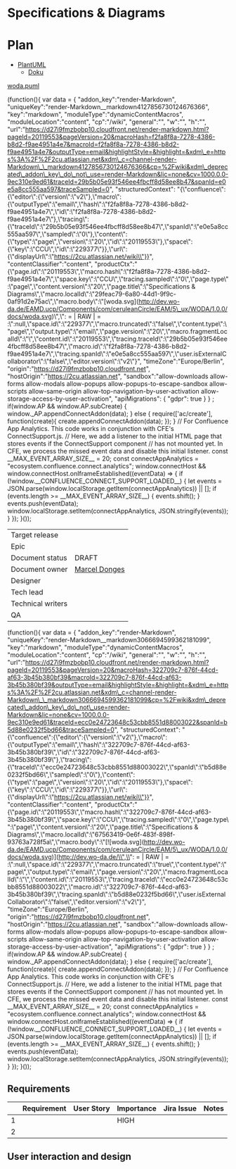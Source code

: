 # Specifications & Diagrams

# Plan

- [PlantUML](https://plantuml.com/de/)
  - [Doku](https://plantuml.com/de/sitemap-language-specification)

[woda.puml](http://wo-da.de/EAMD.ucp/Components/com/ceruleanCircle/EAM/5_ux/WODA/1.0.0/docs/woda.puml)

(function(){ var data = { "addon\_key":"render-Markdown", "uniqueKey":"render-Markdown\_\_markdown4127856730124676366", "key":"markdown", "moduleType":"dynamicContentMacros", "moduleLocation":"content", "cp":"/wiki", "general":"", "w":"", "h":"", "url":"https://d27i9fmzbobp10.cloudfront.net/render-markdown.html?pageId=20119553&pageVersion=20&macroHash=f2fa8f8a-7278-4386-b8d2-f9ae4951a4e7&macroId=f2fa8f8a-7278-4386-b8d2-f9ae4951a4e7&outputType=email&highlightStyle=&highlight=&xdm\_e=https%3A%2F%2F2cu.atlassian.net&xdm\_c=channel-render-Markdown\_\_markdown4127856730124676366&cp=%2Fwiki&xdm\_deprecated\_addon\_key\_do\_not\_use=render-Markdown&lic=none&cv=1000.0.0-9ec310e9ed61&traceId=29b5b05e93f546ee4fbcff8d58ee8b47&spanId=e0e5a8cc555aa597&traceSampled=0", "structuredContext": "{\\"confluence\\":{\\"editor\\":{\\"version\\":\\"v2\\"},\\"macro\\":{\\"outputType\\":\\"email\\",\\"hash\\":\\"f2fa8f8a-7278-4386-b8d2-f9ae4951a4e7\\",\\"id\\":\\"f2fa8f8a-7278-4386-b8d2-f9ae4951a4e7\\"},\\"tracing\\":{\\"traceId\\":\\"29b5b05e93f546ee4fbcff8d58ee8b47\\",\\"spanId\\":\\"e0e5a8cc555aa597\\",\\"sampled\\":\\"0\\"},\\"content\\":{\\"type\\":\\"page\\",\\"version\\":\\"20\\",\\"id\\":\\"20119553\\"},\\"space\\":{\\"key\\":\\"CCU\\",\\"id\\":\\"229377\\"}},\\"url\\":{\\"displayUrl\\":\\"https://2cu.atlassian.net/wiki\\"}}", "contentClassifier":"content", "productCtx":"{\\"page.id\\":\\"20119553\\",\\"macro.hash\\":\\"f2fa8f8a-7278-4386-b8d2-f9ae4951a4e7\\",\\"space.key\\":\\"CCU\\",\\"tracing.sampled\\":\\"0\\",\\"page.type\\":\\"page\\",\\"content.version\\":\\"20\\",\\"page.title\\":\\"Specifications & Diagrams\\",\\"macro.localId\\":\\"29feac79-6a80-44d1-9f9c-0af91d2e75ac\\",\\"macro.body\\":\\"\[woda.svg\](http://dev.wo-da.de/EAMD.ucp/Components/com/ceruleanCircle/EAM/5\_ux/WODA/1.0.0/docs/woda.svg)\\",\\": = | RAW | = :\\":null,\\"space.id\\":\\"229377\\",\\"macro.truncated\\":\\"false\\",\\"content.type\\":\\"page\\",\\"output.type\\":\\"email\\",\\"page.version\\":\\"20\\",\\"macro.fragmentLocalId\\":\\"\\",\\"content.id\\":\\"20119553\\",\\"tracing.traceId\\":\\"29b5b05e93f546ee4fbcff8d58ee8b47\\",\\"macro.id\\":\\"f2fa8f8a-7278-4386-b8d2-f9ae4951a4e7\\",\\"tracing.spanId\\":\\"e0e5a8cc555aa597\\",\\"user.isExternalCollaborator\\":\\"false\\",\\"editor.version\\":\\"v2\\"}", "timeZone":"Europe/Berlin", "origin":"https://d27i9fmzbobp10.cloudfront.net", "hostOrigin":"https://2cu.atlassian.net", "sandbox":"allow-downloads allow-forms allow-modals allow-popups allow-popups-to-escape-sandbox allow-scripts allow-same-origin allow-top-navigation-by-user-activation allow-storage-access-by-user-activation", "apiMigrations": { "gdpr": true } } ; if(window.AP && window.AP.subCreate) { window.\_AP.appendConnectAddon(data); } else { require(\['ac/create'\], function(create){ create.appendConnectAddon(data); }); } // For Confluence App Analytics. This code works in conjunction with CFE's ConnectSupport.js. // Here, we add a listener to the initial HTML page that stores events if the ConnectSupport component // has not mounted yet. In CFE, we process the missed event data and disable this initial listener. const \_\_MAX\_EVENT\_ARRAY\_SIZE\_\_ = 20; const connectAppAnalytics = "ecosystem.confluence.connect.analytics"; window.connectHost && window.connectHost.onIframeEstablished((eventData) => { if (!window.\_\_CONFLUENCE\_CONNECT\_SUPPORT\_LOADED\_\_) { let events = JSON.parse(window.localStorage.getItem(connectAppAnalytics)) || \[\]; if (events.length >= \_\_MAX\_EVENT\_ARRAY\_SIZE\_\_) { events.shift(); } events.push(eventData); window.localStorage.setItem(connectAppAnalytics, JSON.stringify(events)); } }); }());

|     |     |
| --- | --- |
| Target release |     |
| Epic |     |
| Document status | DRAFT |
| Document owner | [Marcel Donges](https://2cu.atlassian.net/wiki/people/557058:26fa7b10-cf49-473c-81c1-fee4e574a9f7?ref=confluence) |
| Designer |     |
| Tech lead |     |
| Technical writers |     |
| QA  |     |

(function(){ var data = { "addon\_key":"render-Markdown", "uniqueKey":"render-Markdown\_\_markdown3066694599362181099", "key":"markdown", "moduleType":"dynamicContentMacros", "moduleLocation":"content", "cp":"/wiki", "general":"", "w":"", "h":"", "url":"https://d27i9fmzbobp10.cloudfront.net/render-markdown.html?pageId=20119553&pageVersion=20&macroHash=322709c7-876f-44cd-af63-3b45b380bf39&macroId=322709c7-876f-44cd-af63-3b45b380bf39&outputType=email&highlightStyle=&highlight=&xdm\_e=https%3A%2F%2F2cu.atlassian.net&xdm\_c=channel-render-Markdown\_\_markdown3066694599362181099&cp=%2Fwiki&xdm\_deprecated\_addon\_key\_do\_not\_use=render-Markdown&lic=none&cv=1000.0.0-9ec310e9ed61&traceId=ecc0e24723648c53cbb8551d88003022&spanId=b5d88e0232f5bd66&traceSampled=0", "structuredContext": "{\\"confluence\\":{\\"editor\\":{\\"version\\":\\"v2\\"},\\"macro\\":{\\"outputType\\":\\"email\\",\\"hash\\":\\"322709c7-876f-44cd-af63-3b45b380bf39\\",\\"id\\":\\"322709c7-876f-44cd-af63-3b45b380bf39\\"},\\"tracing\\":{\\"traceId\\":\\"ecc0e24723648c53cbb8551d88003022\\",\\"spanId\\":\\"b5d88e0232f5bd66\\",\\"sampled\\":\\"0\\"},\\"content\\":{\\"type\\":\\"page\\",\\"version\\":\\"20\\",\\"id\\":\\"20119553\\"},\\"space\\":{\\"key\\":\\"CCU\\",\\"id\\":\\"229377\\"}},\\"url\\":{\\"displayUrl\\":\\"https://2cu.atlassian.net/wiki\\"}}", "contentClassifier":"content", "productCtx":"{\\"page.id\\":\\"20119553\\",\\"macro.hash\\":\\"322709c7-876f-44cd-af63-3b45b380bf39\\",\\"space.key\\":\\"CCU\\",\\"tracing.sampled\\":\\"0\\",\\"page.type\\":\\"page\\",\\"content.version\\":\\"20\\",\\"page.title\\":\\"Specifications & Diagrams\\",\\"macro.localId\\":\\"67563419-0e6f-483f-898f-93763a728f5a\\",\\"macro.body\\":\\"\[!\[woda.svg\](http://dev.wo-da.de/EAMD.ucp/Components/com/ceruleanCircle/EAM/5\_ux/WODA/1.0.0/docs/woda.svg)\](http://dev.wo-da.de/\\",\\": = | RAW | = :\\":null,\\"space.id\\":\\"229377\\",\\"macro.truncated\\":\\"true\\",\\"content.type\\":\\"page\\",\\"output.type\\":\\"email\\",\\"page.version\\":\\"20\\",\\"macro.fragmentLocalId\\":\\"\\",\\"content.id\\":\\"20119553\\",\\"tracing.traceId\\":\\"ecc0e24723648c53cbb8551d88003022\\",\\"macro.id\\":\\"322709c7-876f-44cd-af63-3b45b380bf39\\",\\"tracing.spanId\\":\\"b5d88e0232f5bd66\\",\\"user.isExternalCollaborator\\":\\"false\\",\\"editor.version\\":\\"v2\\"}", "timeZone":"Europe/Berlin", "origin":"https://d27i9fmzbobp10.cloudfront.net", "hostOrigin":"https://2cu.atlassian.net", "sandbox":"allow-downloads allow-forms allow-modals allow-popups allow-popups-to-escape-sandbox allow-scripts allow-same-origin allow-top-navigation-by-user-activation allow-storage-access-by-user-activation", "apiMigrations": { "gdpr": true } } ; if(window.AP && window.AP.subCreate) { window.\_AP.appendConnectAddon(data); } else { require(\['ac/create'\], function(create){ create.appendConnectAddon(data); }); } // For Confluence App Analytics. This code works in conjunction with CFE's ConnectSupport.js. // Here, we add a listener to the initial HTML page that stores events if the ConnectSupport component // has not mounted yet. In CFE, we process the missed event data and disable this initial listener. const \_\_MAX\_EVENT\_ARRAY\_SIZE\_\_ = 20; const connectAppAnalytics = "ecosystem.confluence.connect.analytics"; window.connectHost && window.connectHost.onIframeEstablished((eventData) => { if (!window.\_\_CONFLUENCE\_CONNECT\_SUPPORT\_LOADED\_\_) { let events = JSON.parse(window.localStorage.getItem(connectAppAnalytics)) || \[\]; if (events.length >= \_\_MAX\_EVENT\_ARRAY\_SIZE\_\_) { events.shift(); } events.push(eventData); window.localStorage.setItem(connectAppAnalytics, JSON.stringify(events)); } }); }());

## Requirements

|     | Requirement | User Story | Importance | Jira Issue | Notes |
| --- | --- | --- | --- | --- | --- |
| 1   |     |     | HIGH |     |     |
| 2   |     |     |     |     |     |

## User interaction and design